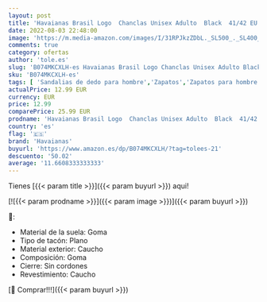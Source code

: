 ```yaml
---
layout: post
title: 'Havaianas Brasil Logo  Chanclas Unisex Adulto  Black  41/42 EU'
date: 2022-08-03 22:48:00
image: 'https://m.media-amazon.com/images/I/31RPJkzZDbL._SL500_._SL400_.jpg'
comments: true
category: ofertas
author: 'tole.es'
slug: 'B074MKCXLH-es Havaianas Brasil Logo Chanclas Unisex Adulto Black 41/42 EU'
sku: 'B074MKCXLH-es'
tags: [ 'Sandalias de dedo para hombre','Zapatos','Zapatos para hombre','Zapatos y complementos','chanclas','havaianas','🇪🇸', ]
actualPrice: 12.99 EUR
currency: EUR
price: 12.99
comparePrice: 25.99 EUR
prodname: 'Havaianas Brasil Logo  Chanclas Unisex Adulto  Black  41/42 EU'
country: 'es'
flag: '🇪🇸'
brand: 'Havaianas'
buyurl: 'https://www.amazon.es/dp/B074MKCXLH/?tag=tolees-21'
descuento: '50.02'
average: '11.6608333333333'
---
```


Tienes [{{< param title >}}]({{< param buyurl >}}) aqui!

[![{{< param prodname >}}]({{< param image >}})]({{< param buyurl >}})

🔎:

- Material de la suela: Goma
- Tipo de tacón: Plano
- Material exterior: Caucho
- Composición: Goma
- Cierre: Sin cordones
- Revestimiento: Caucho

[🛒 Comprar!!!]({{< param buyurl >}})
